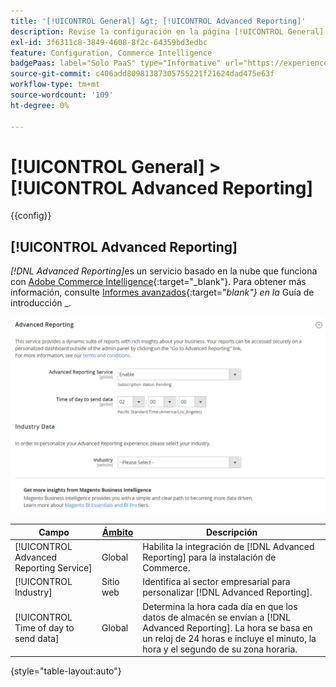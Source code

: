 ```yaml
---
title: '[!UICONTROL General] &gt; [!UICONTROL Advanced Reporting]'
description: Revise la configuración en la página [!UICONTROL General] &gt; [!UICONTROL Advanced Reporting] del administrador de Commerce.
exl-id: 3f6311c8-3849-4608-8f2c-64359bd3edbc
feature: Configuration, Commerce Intelligence
badgePaas: label="Solo PaaS" type="Informative" url="https://experienceleague.adobe.com/en/docs/commerce/user-guides/product-solutions" tooltip="Se aplica solo a proyectos de Adobe Commerce en la nube (infraestructura PaaS administrada por Adobe) y a proyectos locales."
source-git-commit: c406add80981387305755221f21624dad475e63f
workflow-type: tm+mt
source-wordcount: '109'
ht-degree: 0%

---
```


# [!UICONTROL General] > [!UICONTROL Advanced Reporting]

{{config}}

## [!UICONTROL Advanced Reporting]

_[!DNL Advanced Reporting]_&#x200B;es un servicio basado en la nube que funciona con [Adobe Commerce Intelligence][1]{:target="_blank"}. Para obtener más información, consulte [Informes avanzados][2]{:target="_blank"} en la_ Guía de introducción _.

![Informes avanzados](./assets/advanced-reporting.png)<!-- zoom -->

<!-- [Advanced Reporting](https://experienceleague.adobe.com/en/docs/commerce-admin/start/reporting/business-intelligence#advanced-reporting) -->

| Campo | [Ámbito](../../getting-started/websites-stores-views.md#scope-settings) | Descripción |
|--- |--- |--- |
| [!UICONTROL Advanced Reporting Service] | Global | Habilita la integración de [!DNL Advanced Reporting] para la instalación de Commerce. |
| [!UICONTROL Industry] | Sitio web | Identifica al sector empresarial para personalizar [!DNL Advanced Reporting]. |
| [!UICONTROL Time of day to send data] | Global | Determina la hora cada día en que los datos de almacén se envían a [!DNL Advanced Reporting]. La hora se basa en un reloj de 24 horas e incluye el minuto, la hora y el segundo de su zona horaria. |

{style="table-layout:auto"}

[1]: https://experienceleague.adobe.com/docs/commerce-business-intelligence/mbi/getting-started.html
[2]: https://experienceleague.adobe.com/docs/commerce-admin/start/reporting/business-intelligence.html#advanced-reporting
